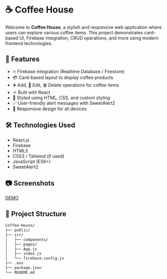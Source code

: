 # ☕ Coffee House

Welcome to **Coffee House**, a stylish and responsive web application where users can explore various coffee items. This project demonstrates card-based UI, Firebase integration, CRUD operations, and more using modern frontend technologies.

## 🚀 Features

- 🔥 Firebase integration (Realtime Database / Firestore)
- 💳 Card-based layout to display coffee products
- ➕ Add, 📝 Edit, 🗑️ Delete operations for coffee items
- ⚛️ Built with React
- 🎨 Styled using HTML, CSS, and custom styling
- ✅ User-friendly alert messages with SweetAlert2
- 📱 Responsive design for all devices

## 🛠️ Technologies Used

- React.js
- Firebase
- HTML5
- CSS3 / Tailwind (if used)
- JavaScript (ES6+)
- SweetAlert2

## 📷 Screenshots

[DEMO](https://i.ibb.co/k2qKM1S9/Screenshot-26.png)

## 📂 Project Structure

```bash
Coffee-House/
├── public/
├── src/
│   ├── components/
│   ├── pages/
│   ├── App.js
│   ├── index.js
│   └── firebase.config.js
├── .env
├── package.json
└── README.md
